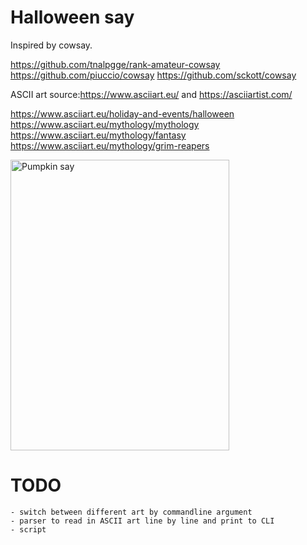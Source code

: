 # Halloween say

Inspired by cowsay. 

https://github.com/tnalpgge/rank-amateur-cowsay
https://github.com/piuccio/cowsay
https://github.com/sckott/cowsay

ASCII art source:https://www.asciiart.eu/ and https://asciiartist.com/

https://www.asciiart.eu/holiday-and-events/halloween
https://www.asciiart.eu/mythology/mythology
https://www.asciiart.eu/mythology/fantasy
https://www.asciiart.eu/mythology/grim-reapers

<img align="center" src="https://github.com/randumrawr/halloweensay/blob/master/pumpkin_demo.png" alt="Pumpkin say" width=350px height=465px/>

# TODO
	- switch between different art by commandline argument
	- parser to read in ASCII art line by line and print to CLI
	- script
